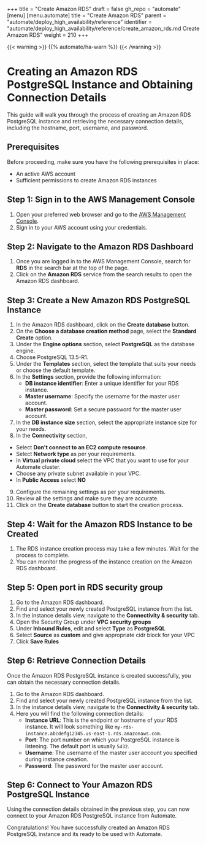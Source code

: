 +++
title = "Create Amazon RDS"
draft = false
gh_repo = "automate"
[menu]
  [menu.automate]
    title = "Create Amazon RDS"
    parent = "automate/deploy_high_availability/reference"
    identifier = "automate/deploy_high_availability/reference/create_amazon_rds.md Create Amazon RDS"
    weight = 210
+++

{{< warning >}}
{{% automate/ha-warn %}}
{{< /warning >}}

# Creating an Amazon RDS PostgreSQL Instance and Obtaining Connection Details

This guide will walk you through the process of creating an Amazon RDS PostgreSQL instance and retrieving the necessary connection details, including the hostname, port, username, and password.

## Prerequisites
Before proceeding, make sure you have the following prerequisites in place:
- An active AWS account
- Sufficient permissions to create Amazon RDS instances

## Step 1: Sign in to the AWS Management Console
1. Open your preferred web browser and go to the [AWS Management Console](https://console.aws.amazon.com/).
2. Sign in to your AWS account using your credentials.

## Step 2: Navigate to the Amazon RDS Dashboard
1. Once you are logged in to the AWS Management Console, search for **RDS** in the search bar at the top of the page.
2. Click on the **Amazon RDS** service from the search results to open the Amazon RDS dashboard.

## Step 3: Create a New Amazon RDS PostgreSQL Instance
1. In the Amazon RDS dashboard, click on the **Create database** button.
2. On the **Choose a database creation method** page, select the **Standard Create** option.
3. Under the **Engine options** section, select **PostgreSQL** as the database engine.
4. Choose PostgreSQL 13.5-R1.
5. Under the **Templates** section, select the template that suits your needs or choose the default template.
6. In the **Settings** section, provide the following information:
   - **DB instance identifier**: Enter a unique identifier for your RDS instance.
   - **Master username**: Specify the username for the master user account.
   - **Master password**: Set a secure password for the master user account.
7. In the **DB instance size** section, select the appropriate instance size for your needs.
8. In the **Connectivity** section, 
  - Select **Don't connect to an EC2 compute resource**.
  - Select **Network type** as per your requirements.
  - In **Virtual private cloud** select the VPC that you want to use for your Automate cluster.
  - Choose any private subnet available in your VPC.
  - In **Public Access** select **NO**
9. Configure the remaining settings as per your requirements.
10. Review all the settings and make sure they are accurate.
11. Click on the **Create database** button to start the creation process.

## Step 4: Wait for the Amazon RDS Instance to be Created
1. The RDS instance creation process may take a few minutes. Wait for the process to complete.
2. You can monitor the progress of the instance creation on the Amazon RDS dashboard.

## Step 5: Open port in RDS security group

1. Go to the Amazon RDS dashboard.
2. Find and select your newly created PostgreSQL instance from the list.
3. In the instance details view, navigate to the **Connectivity & security** tab.
4. Open the Security Group under **VPC security groups**
5. Under **Inbound Rules**, edit and select **Type** as **PostgreSQL**
6. Select **Source** as **custom** and give appropriate cidr block for your VPC
7. Click **Save Rules**

## Step 6: Retrieve Connection Details
Once the Amazon RDS PostgreSQL instance is created successfully, you can obtain the necessary connection details.

1. Go to the Amazon RDS dashboard.
2. Find and select your newly created PostgreSQL instance from the list.
3. In the instance details view, navigate to the **Connectivity & security** tab.
4. Here you will find the following connection details:
   - **Instance URL**: This is the endpoint or hostname of your RDS instance. It will look something like `my-rds-instance.abcdefg12345.us-east-1.rds.amazonaws.com`.
   - **Port**: The port number on which your PostgreSQL instance is listening. The default port is usually `5432`.
   - **Username**: The username of the master user account you specified during instance creation.
   - **Password**: The password for the master user account.

## Step 6: Connect to Your Amazon RDS PostgreSQL Instance
Using the connection details obtained in the previous step, you can now connect to your Amazon RDS PostgreSQL instance from Automate.

Congratulations! You have successfully created an Amazon RDS PostgreSQL instance and its ready to be used with Automate.